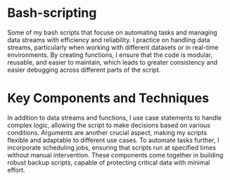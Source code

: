 # Bash-scripting
Some of my bash scripts that focuse on automating tasks and managing data streams with efficiency and reliability. I practice on handling data streams, particularly when working with different datasets or in real-time environments. By creating functions, I ensure that the code is modular, reusable, and easier to maintain, which leads to greater consistency and easier debugging across different parts of the script.

# Key Components and Techniques
In addition to data streams and functions, I use case statements to handle complex logic, allowing the script to make decisions based on various conditions. Arguments are another crucial aspect, making my scripts flexible and adaptable to different use cases. To automate tasks further, I incorporate scheduling jobs, ensuring that scripts run at specified times without manual intervention. These components come together in building robust backup scripts, capable of protecting critical data with minimal effort.
